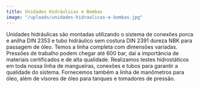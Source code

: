 ```yaml
---
title: Unidades Hidráulicas e Bombas
image: "/uploads/unidades-hidraulicas-e-bombas.jpg"
---
```


Unidades hidráulicas são montadas utilizando o sistema de conexões porca e anilha DIN 2353 e tubo hidráulico sem costura DIN 2391 dureza NBK para passagem de óleo. Temos a linha completa com dimensões variadas. Pressões de trabalho podem chegar até 600 bar, daí a importância de materiais certificados e de alta qualidade. Realizamos testes hidrostáticos em toda nossa linha de mangueiras, conexões e tubos para garantir a qualidade do sistema. Fornecemos também a linha de manômetros para óleo, além de visores de óleo para tanques e tomadores de pressão.
